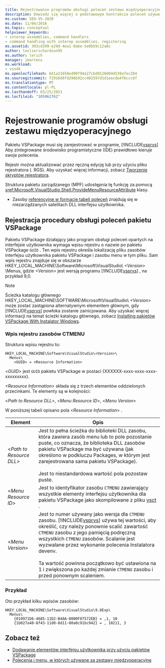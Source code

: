 ```yaml
---
title: Rejestrowanie programów obsługi poleceń zestawu międzyoperacyjnego | Microsoft Docs
description: Dowiedz się więcej o podstawowym kontrakcie poleceń używanym przez wszystkie pakietów VSPackage implementację poleceń przy użyciu zestawów międzyoperacyjnych.
ms.custom: SEO-VS-2020
ms.date: 11/04/2016
ms.topic: conceptual
helpviewer_keywords:
- interop assemblies, command handlers
- command handling with interop assemblies, registering
ms.assetid: 303cd399-e29d-4ea1-8abe-5e0b59c12a0c
author: leslierichardson95
ms.author: lerich
manager: jmartens
ms.workload:
- vssdk
ms.openlocfilehash: 641a21658e490f94a27cbd9120d044539a7ec284
ms.sourcegitcommit: f2916d8fd296b92cc402597d1d1eecda4f6cccbf
ms.translationtype: MT
ms.contentlocale: pl-PL
ms.lasthandoff: 03/25/2021
ms.locfileid: "105062762"
---
```

# <a name="registering-interop-assembly-command-handlers"></a>Rejestrowanie programów obsługi zestawu międzyoperacyjnego
Pakietu VSPackage musi się zarejestrować w programie, [!INCLUDE[vsprvs](../../code-quality/includes/vsprvs_md.md)] Aby zintegrowane środowisko programistyczne (IDE) prawidłowo kieruje swoje polecenia.

 Rejestr można aktualizować przez ręczną edycję lub przy użyciu pliku rejestratora (. RGS). Aby uzyskać więcej informacji, zobacz [Tworzenie skryptów rejestratora](/cpp/atl/creating-registrar-scripts).

 Struktura pakietu zarządzanego (MPF) udostępnia tę funkcję za pomocą <xref:Microsoft.VisualStudio.Shell.ProvideMenuResourceAttribute> klasy.

- Zasoby [referencyjne w formacie tabeli poleceń](/previous-versions/bb164647(v=vs.100)) znajdują się w niezarządzanych satelitach DLL interfejsu użytkownika.

## <a name="command-handler-registration-of-a-vspackage"></a>Rejestracja procedury obsługi poleceń pakietu VSPackage
 Pakietu VSPackage działający jako program obsługi poleceń opartych na interfejsie użytkownika wymaga wpisu rejestru o nazwie po pakietu VSPackage `GUID` . Ten wpis rejestru określa lokalizację pliku zasobów interfejsu użytkownika pakietu VSPackage i zasobu menu w tym pliku. Sam wpis rejestru znajduje się w obszarze HKEY_LOCAL_MACHINE\Software\Microsoft\VisualStudio\\ *\<Version>* \Menus, gdzie *\<Version>* jest wersją programu [!INCLUDE[vsprvs](../../code-quality/includes/vsprvs_md.md)] , na przykład 9,0.

> [!NOTE]
> Ścieżka katalogu głównego HKEY_LOCAL_MACHINE\SOFTWARE\Microsoft\VisualStudio\\ *\<Version>* może zostać zastąpiona alternatywnym elementem głównym, gdy [!INCLUDE[vsprvs](../../code-quality/includes/vsprvs_md.md)] powłoka zostanie zainicjowana. Aby uzyskać więcej informacji na temat ścieżki katalogu głównego, zobacz [Installing pakietów VSPackage With Instalator Windows](../../extensibility/internals/installing-vspackages-with-windows-installer.md).

### <a name="the-ctmenu-resource-registry-entry"></a>Wpis rejestru zasobów CTMENU
 Struktura wpisu rejestru to:

```
HKEY_LOCAL_MACHINE\Software\VisualStudio\<Version>\
  Menus\
    <GUID> = <Resource Information>
```

 \<*GUID*> jest `GUID` pakietu VSPackage w postaci {XXXXXX-xxxx-xxxx-xxxx-xxxxxxxxx}.

 *\<Resource Information>* składa się z trzech elementów oddzielonych przecinkami. Te elementy są w kolejności:

 \<*Path to Resource DLL*>, \<*Menu Resource ID*>, \<*Menu Version*>

 W poniższej tabeli opisano pola \<*Resource Information*> .

| Element | Opis |
|---------------------------| - |
| \<*Path to Resource DLL*> | Jest to pełna ścieżka do biblioteki DLL zasobu, która zawiera zasób menu lub to pole pozostanie puste, co oznacza, że biblioteka DLL zasobów pakietu VSPackage ma być używana (jak określono w podkluczu Packages, w którym jest zarejestrowana sama pakietu VSPackage).<br /><br /> Jest to niestandardowa wartość pola pozostaw puste. |
| \<*Menu Resource ID*> | Jest to identyfikator zasobu `CTMENU` zawierający wszystkie elementy interfejsu użytkownika dla pakietu VSPackage jako skompilowane z pliku [vsct](../../extensibility/internals/visual-studio-command-table-dot-vsct-files.md) . |
| \<*Menu Version*> | Jest to numer używany jako wersja dla `CTMENU` zasobu. [!INCLUDE[vsprvs](../../code-quality/includes/vsprvs_md.md)] używa tej wartości, aby określić, czy należy ponownie scalić zawartość `CTMENU` zasobu z jego pamięcią podręczną wszystkich `CTMENU` zasobów. Scalanie jest wyzwalane przez wykonanie polecenia Instalatora devenv.<br /><br /> Ta wartość powinna początkowo być ustawiona na 1 i zwiększona po każdej zmianie `CTMENU` zasobu i przed ponownym scaleniem. |

### <a name="example"></a>Przykład
 Oto przykład kilku wpisów zasobów:

```
HKEY_LOCAL_MACHINE\Software\VisualStudio\9.0Exp\
  Menus\
    {019971D6-4685-11D2-B48A-0000F87572EB} = ,1, 10
    {1b027a40-8f43-11d0-8d11-00a0c91bc942} = , 10211, 3
```

## <a name="see-also"></a>Zobacz też
- [Dodawanie elementów interfejsu użytkownika przy użyciu pakietów VSPackage](../../extensibility/internals/how-vspackages-add-user-interface-elements.md)
- [Polecenia i menu, w których używane są zestawy międzyoperacyjne](../../extensibility/internals/commands-and-menus-that-use-interop-assemblies.md)